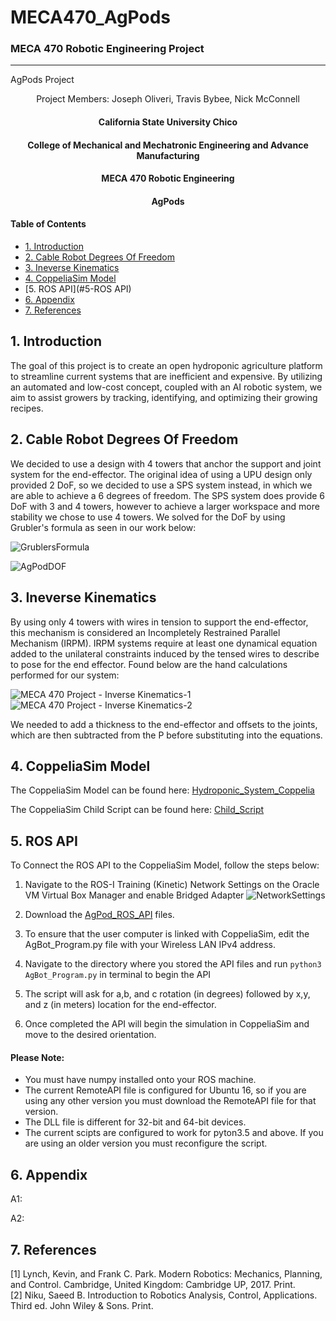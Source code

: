 # MECA470_AgPods
### MECA 470 Robotic Engineering Project
----------------------------------------------------------------------------------

AgPods Project
<p align = "center">
  Project Members:
  Joseph Oliveri,
  Travis Bybee,
  Nick McConnell
  </p>
  
  <center>
   <h4> California State University Chico</h4>
   <h4> College of Mechanical and Mechatronic Engineering and Advance Manufacturing</h4> 
   <h4> MECA 470 Robotic Engineering</h4> 
   <h4> AgPods</h4> 
</center>

#### Table of Contents
- [1. Introduction](#1-Introduction)
- [2. Cable Robot Degrees Of Freedom](#2-Cable-Robot-Degrees-Of-Freedom)
- [3. Ineverse Kinematics](#3-Ineverse-Kinematics) 
- [4. CoppeliaSim Model](#4-CoppeliaSim-Model)
- [5. ROS API](#5-ROS API)
- [6. Appendix](#6-Appendix)
- [7. References](#7-References)

## 1. Introduction 
The goal of this project is to create an open hydroponic agriculture platform to streamline current systems that are inefficient and expensive. By utilizing an automated and low-cost concept, coupled with an AI robotic system, we aim to assist growers by tracking, identifying, and optimizing their growing recipes.

## 2. Cable Robot Degrees Of Freedom

We decided to use a design with 4 towers that anchor the support and joint system for the end-effector. The original idea of using a UPU design only provided 2 DoF, so we decided to use a SPS system instead, in which we are able to achieve a 6 degrees of freedom. The SPS system does provide 6 DoF with 3 and 4 towers, however to achieve a larger workspace and more stability we chose to use 4 towers. We solved for the DoF by using Grubler's formula as seen in our work below:

![GrublersFormula](https://user-images.githubusercontent.com/60329920/102401463-36172f00-3f98-11eb-9b34-4a9785f08670.JPG)
 
![AgPodDOF](https://user-images.githubusercontent.com/60329920/102401546-5cd56580-3f98-11eb-9ea6-af8ae86648e0.JPG)

## 3. Ineverse Kinematics

By using only 4 towers with wires in tension to support the end-effector, this mechanism is considered an Incompletely Restrained Parallel Mechanism (IRPM). IRPM systems require at least one dynamical equation added to the unilateral constraints induced by the tensed wires to describe to pose for the end effector. Found below are the hand calculations performed for our system:

![MECA 470 Project - Inverse Kinematics-1](https://user-images.githubusercontent.com/60329920/102404500-aa53d180-3f9c-11eb-8c30-c0b7489ccff2.jpg)
![MECA 470 Project - Inverse Kinematics-2](https://user-images.githubusercontent.com/60329920/102404512-acb62b80-3f9c-11eb-80f2-5be438a3e657.jpg)

We needed to add a thickness to the end-effector and offsets to the joints, which are then subtracted from the P before substituting into the equations.

## 4. CoppeliaSim Model

The CoppeliaSim Model can be found here: 
[Hydroponic_System_Coppelia](https://github.com/Tebybee8/MECA470_AgPods/blob/main/V5_Hydroponics_System_Coppelia(Squared_Base).ttt)

The CoppeliaSim Child Script can be found here:
[Child_Script](https://github.com/Tebybee8/MECA470_AgPods/blob/main/ChildScript.lua)

## 5. ROS API

To Connect the ROS API to the CoppeliaSim Model, follow the steps below:

1. Navigate to the ROS-I Training (Kinetic) Network Settings on the Oracle VM Virtual Box Manager and enable Bridged Adapter
![NetworkSettings](https://user-images.githubusercontent.com/60329920/102727348-10609180-42da-11eb-8d13-91a7b455356e.JPG)

2. Download the [AgPod_ROS_API](https://github.com/Tebybee8/MECA470_AgPods/blob/main/AgPod_ROS_API.zip) files.

3. To ensure that the user computer is linked with CoppeliaSim, edit the AgBot_Program.py file with your Wireless LAN IPv4 address.

4. Navigate to the directory where you stored the API files and run `python3 AgBot_Program.py` in terminal to begin the API

5. The script will ask for a,b, and c rotation (in degrees) followed by x,y, and z (in meters) location for the end-effector.

6. Once completed the API will begin the simulation in CoppeliaSim and move to the desired orientation.

#### Please Note: 
- You must have numpy installed onto your ROS machine.
- The current RemoteAPI file is configured for Ubuntu 16, so if you are using any other version you must download the RemoteAPI file for that version.
- The DLL file is different for 32-bit and 64-bit devices.
- The current scipts are configured to work for pyton3.5 and above. If you are using an older version you must reconfigure the script.
   
## 6. Appendix 

A1:

A2:

## 7. References
[1] Lynch, Kevin, and Frank C. Park. Modern Robotics: Mechanics, Planning, and Control. Cambridge, United Kingdom: Cambridge UP, 2017. Print.  
[2] Niku, Saeed B. Introduction to Robotics Analysis, Control, Applications. Third ed. John Wiley &amp; Sons. Print.  
